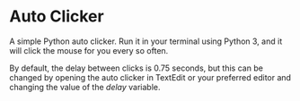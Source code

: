 # Auto Clicker
A simple Python auto clicker. Run it in your terminal using Python 3, and it will click the mouse for you every so often.

By default, the delay between clicks is 0.75 seconds, but this can be changed by opening the auto clicker in TextEdit or your preferred editor and changing the value of the *delay* variable.
